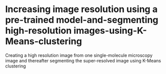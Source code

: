 # Increasing image resolution using a pre-trained model-and-segmenting high-resolution images-using-K-Means-clustering
Creating a high resolution image from one single-molecule microscopy image and thereafter segmenting the super-resolved image using K-Means clustering
